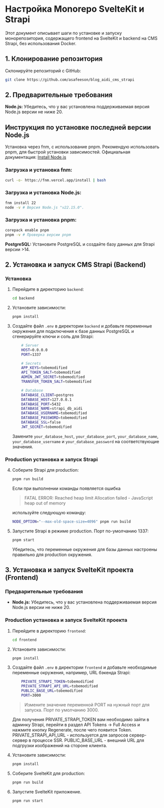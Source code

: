 # Настройка Monorepo SvelteKit и Strapi

Этот документ описывает шаги по установке и запуску монорепозитория, содержащего frontend на SvelteKit и backend на CMS Strapi, без использования Docker.

## 1. Клонирование репозитория

Склонируйте репозиторий с GitHub:

```bash
git clone https://github.com/asafeeson/blog_aidi_cms_strapi
```

## 2. Предварительные требования

**Node.js:** Убедитесь, что у вас установлена поддерживаемая версия Node.js версии не ниже 20.

## Инструкция по установке последней версии Node.js

Установка через fnm, с использование pnpm. Рекомендую использовать pnpm, для быстрой установки зависимостей. Официальная документация: [Install Node.js](https://nodejs.org/en/download)

### Загрузка и установка fnm:

```bash
curl -o- https://fnm.vercel.app/install | bash
```

### Загрузка и установка Node.js:

```bash
fnm install 22
node -v # Версия Node.js "v22.15.0". 
```

### Загрузка и установка pnpm:

```bash
corepack enable pnpm
pnpm -v # Проверка версии pnpm
```

**PostgreSQL:** Установите PostgreSQL и создайте базу данных для Strapi версии >14.


## 2. Установка и запуск CMS Strapi (Backend)

### Установка

1.  Перейдите в директорию `backend`:

    ```bash
    cd backend
    ```

2.  Установите зависимости:

    ```bash
    pnpm install
    ```

3.  Создайте файл `.env` в директории `backend` и добавьте переменные окружения для подключения к базе данных PostgreSQL и сгенерируйте ключи и соль для Strapi:

    ```bash
        # Server
        HOST=0.0.0.0
        PORT=1337

        # Secrets
        APP_KEYS=tobemodified
        API_TOKEN_SALT=tobemodified
        ADMIN_JWT_SECRET=tobemodified
        TRANSFER_TOKEN_SALT=tobemodified

        # Database
        DATABASE_CLIENT=postgres
        DATABASE_HOST=127.0.0.1
        DATABASE_PORT=5432
        DATABASE_NAME=strapi_db_aidi
        DATABASE_USERNAME=tobemodified
        DATABASE_PASSWORD=tobemodified
        DATABASE_SSL=false
        JWT_SECRET=tobemodified

    ```

    Замените `your_database_host`, `your_database_port`, `your_database_name`, `your_database_username` и `your_database_password` на соответствующие значения.

### Production установка и запуск Strapi

4.  Соберите Strapi для production:

    ```bash
    pnpm run build
    ```

    Если при выполнении команды появляется ошибка 
    > FATAL ERROR: Reached heap limit Allocation failed - JavaScript heap out of memory
    
    используйте следующую команду:
    ```bash
    NODE_OPTION="--max-old-space-size=4096" pnpm run build
    ```

5.  Запустите Strapi в режиме production. Порт по-умолчанию 1337:

    ```bash
    pnpm start
    ```

    Убедитесь, что переменные окружения для базы данных настроены правильно для production окружения.

## 3. Установка и запуск SvelteKit проекта (Frontend)

### Предварительные требования

- **Node.js:** Убедитесь, что у вас установлена поддерживаемая версия Node.js версии не ниже 20.

### Production установка и запуск SvelteKit проекта

1.  Перейдите в директорию `frontend`:

    ```bash
    cd frontend
    ```

2.  Установите зависимости:

    ```bash
    pnpm install
    ```

3.  Создайте файл `.env` в директории `frontend` и добавьте необходимые переменные окружения, например, URL бэкенда Strapi:

    ```bash
        PRIVATE_STRAPI_TOKEN=tobemodified
        PRIVATE_STRAPI_API_URL=tobemodified
        PUBLIC_BASE_URL=tobemodified
        PORT=3000
    ```
    > Измените значение переменной PORT на нужный порт для запуска. Порт по умолчанию 3000.

    Для получения PRIVATE_STRAPI_TOKEN вам необходимо зайти в админку Strapi, перейти в раздел API Tokens -> Full Access и нажмите кнопку Regenerate, после чего появится Token.
    PRIVATE_STRAPI_API_URL - используется для запросов сервер-сервер в процессе SSR.
    PUBLIC_BASE_URL - внешний URL для подгрузки изображений на стороне клиента.

4.  Установите зависимости:

    ```bash
    pnpm install
    ```

5.  Соберите SvelteKit для production:

    ```bash
    pnpm run build
    ```

6.  Запустите SvelteKit приложение.
    ```bash
    pnpm run start
    ```

